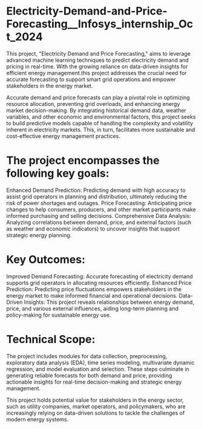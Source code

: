 # Electricity-Demand-and-Price-Forecasting__Infosys_internship_Oct_2024
This project, "Electricity Demand and Price Forecasting," aims to leverage advanced machine learning techniques to predict electricity demand and pricing in real-time. With the growing reliance on data-driven insights for efficient energy management.this project addresses the crucial need for accurate forecasting to support smart grid operations and empower stakeholders in the energy market.

Accurate demand and price forecasts can play a pivotal role in optimizing resource allocation, preventing grid overloads, and enhancing energy market decision-making. By integrating historical demand data, weather variables, and other economic and environmental factors, this project seeks to build predictive models capable of handling the complexity and volatility inherent in electricity markets. This, in turn, facilitates more sustainable and cost-effective energy management practices.

# The project encompasses the following key goals:

Enhanced Demand Prediction: Predicting demand with high accuracy to assist grid operators in planning and distribution, ultimately reducing the risk of power shortages and outages.
Price Forecasting: Anticipating price changes to help consumers, producers, and other market participants make informed purchasing and selling decisions.
Comprehensive Data Analysis: Analyzing correlations between demand, price, and external factors (such as weather and economic indicators) to uncover insights that support strategic energy planning.

# Key Outcomes:
Improved Demand Forecasting: Accurate forecasting of electricity demand supports grid operators in allocating resources efficiently.
Enhanced Price Prediction: Predicting price fluctuations empowers stakeholders in the energy market to make informed financial and operational decisions.
Data-Driven Insights: This project reveals relationships between energy demand, price, and various external influences, aiding long-term planning and policy-making for sustainable energy use.

# Technical Scope:
The project includes modules for data collection, preprocessing, exploratory data analysis (EDA), time series modeling, multivariate dynamic regression, and model evaluation and selection. These steps culminate in generating reliable forecasts for both demand and price, providing actionable insights for real-time decision-making and strategic energy management.

This project holds potential value for stakeholders in the energy sector, such as utility companies, market operators, and policymakers, who are increasingly relying on data-driven solutions to tackle the challenges of modern energy systems.







